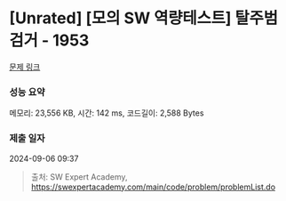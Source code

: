 # [Unrated] [모의 SW 역량테스트] 탈주범 검거 - 1953 

[문제 링크](https://swexpertacademy.com/main/code/problem/problemDetail.do?contestProbId=AV5PpLlKAQ4DFAUq) 

### 성능 요약

메모리: 23,556 KB, 시간: 142 ms, 코드길이: 2,588 Bytes

### 제출 일자

2024-09-06 09:37



> 출처: SW Expert Academy, https://swexpertacademy.com/main/code/problem/problemList.do